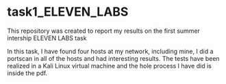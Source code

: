 # task1_ELEVEN_LABS
This repository was created to report my results on the first summer intership ELEVEN LABS task

In this task, I have found four hosts at my network, including mine, I did a portscan  in all of the hosts and had interesting results. The tests have been realized in a Kali Linux virtual machine and the hole process I have did is inside the pdf.
